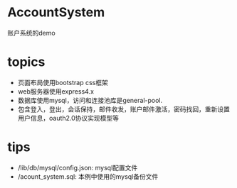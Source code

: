 # AccountSystem
账户系统的demo
# topics
* 页面布局使用bootstrap css框架
* web服务器使用express4.x
* 数据库使用mysql，访问和连接池库是general-pool.
* 包含登入，登出，会话保持，邮件收发，账户邮件激活，密码找回，重新设置用户信息，oauth2.0协议实现模型等

# tips
* /lib/db/mysql/config.json: mysql配置文件
* /acount_system.sql: 本例中使用的mysql备份文件
